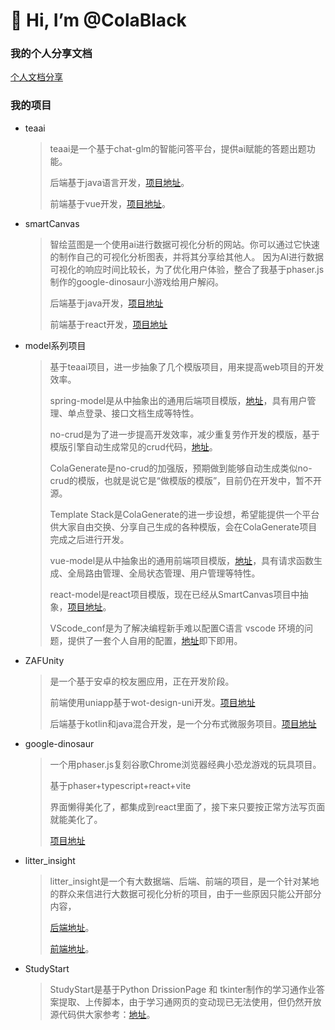 # 👋 Hi, I’m @ColaBlack

### 我的个人分享文档
[个人文档分享](https://colablack.github.io)

### 我的项目

- teaai
  > teaai是一个基于chat-glm的智能问答平台，提供ai赋能的答题出题功能。
  > 
  > 后端基于java语言开发，[项目地址](https://github.com/ColaBlack/tea_ai_backend)。
  > 
  > 前端基于vue开发，[项目地址](https://github.com/ColaBlack/tea_ai_frontend)。
- smartCanvas
  > 智绘蓝图是一个使用ai进行数据可视化分析的网站。你可以通过它快速的制作自己的可视化分析图表，并将其分享给其他人。
  > 因为AI进行数据可视化的响应时间比较长，为了优化用户体验，整合了我基于phaser.js制作的google-dinosaur小游戏给用户解闷。
  >
  > 后端基于java开发，[项目地址](https://github.com/ColaBlack/SmartCanvas-backend)
  >
  > 前端基于react开发，[项目地址](https://github.com/ColaBlack/SmartCanvas-frontend)
- model系列项目
  > 基于teaai项目，进一步抽象了几个模版项目，用来提高web项目的开发效率。
  >
  > spring-model是从中抽象出的通用后端项目模版，[地址](https://github.com/ColaBlack/spring-model)，具有用户管理、单点登录、接口文档生成等特性。
  >
  > no-crud是为了进一步提高开发效率，减少重复劳作开发的模版，基于模版引擎自动生成常见的crud代码，[地址](https://github.com/ColaBlack/nocrud)。
  >
  > ColaGenerate是no-crud的加强版，预期做到能够自动生成类似no-crud的模版，也就是说它是“做模版的模版”，目前仍在开发中，暂不开源。
  >
  > Template Stack是ColaGenerate的进一步设想，希望能提供一个平台供大家自由交换、分享自己生成的各种模版，会在ColaGenerate项目完成之后进行开发。
  >
  > vue-model是从中抽象出的通用前端项目模版，[地址](https://github.com/ColaBlack/vue-model)，具有请求函数生成、全局路由管理、全局状态管理、用户管理等特性。
  >
  > react-model是react项目模版，现在已经从SmartCanvas项目中抽象，[项目地址](https://github.com/ColaBlack/react-model)。
  >
  > VScode_conf是为了解决编程新手难以配置C语言 vscode 环境的问题，提供了一套个人自用的配置，[地址](https://github.com/ColaBlack/VScode_conf)即下即用。
- ZAFUnity
  > 是一个基于安卓的校友圈应用，正在开发阶段。
  >
  > 前端使用uniapp基于wot-design-uni开发。[项目地址](https://github.com/ColaBlack/ZAFUnity-frontend)
  >
  > 后端基于kotlin和java混合开发，是一个分布式微服务项目。[项目地址](https://github.com/ColaBlack/ZAFUnity-backend)
- google-dinosaur
  > 一个用phaser.js复刻谷歌Chrome浏览器经典小恐龙游戏的玩具项目。
  >
  > 基于phaser+typescript+react+vite
  >
  > 界面懒得美化了，都集成到react里面了，接下来只要按正常方法写页面就能美化了。
  >
  > [项目地址](https://github.com/ColaBlack/google-dinosaur)
- litter_insight
  > litter_insight是一个有大数据端、后端、前端的项目，是一个针对某地的群众来信进行大数据可视化分析的项目，由于一些原因只能公开部分内容，
  >
  > [后端地址](https://github.com/ColaBlack/litter_backend)。
  >
  > [前端地址](https://github.com/ColaBlack/litter_insight_frontend)。
- StudyStart
  > StudyStart是基于Python DrissionPage 和 tkinter制作的学习通作业答案提取、上传脚本，由于学习通网页的变动现已无法使用，但仍然开放源代码供大家参考：[地址](https://github.com/ColaBlack/StudyStart)。
